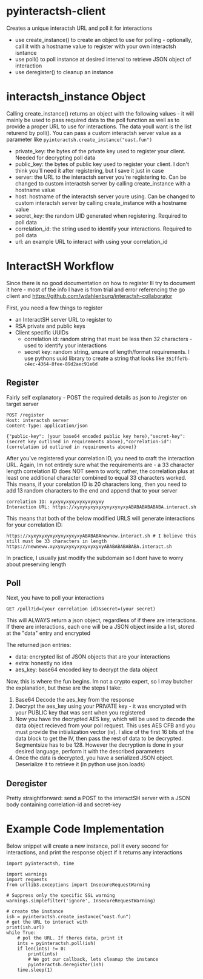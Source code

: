 # pyinteractsh-client

Creates a unique interactsh URL and poll it for interactions

- use create_instance() to create an object to use for polling - optionally, call it with a hostname value to register with your own interactsh isntance
- use poll() to poll instance at desired interval to retrieve JSON object of interaction
- use deregister() to cleanup an instance

# interactsh_instance Object
Calling create_instance() returns an object with the following values - it will mainly be used to pass required data to the poll function as well as to provide a proper URL to use for interactions. The data youll want is the list returend by poll(). You can pass a custom interactsh server value as a parameter like ```pyinteractsh.create_instance("oast.fun")```

 - private_key: the bytes of the private key used to register your client. Needed for decrypting poll data
 - public_key: the bytes of public key used to register your client. I don't think you'll need it after registering, but I save it just in case
 - server: the URL to the interactsh server you're registering to. Can be changed to custom interactsh server by calling create_instance with a hostname value
 - host: hostname of the interactsh server youre using. Can be changed to custom interactsh server by calling create_instance with a hostname value
 - secret_key: the random UID generated when registering. Required to poll data
 - correlation_id: the string used to identify your interactions. Required to poll data
 - url: an example URL to interact with using your correlation_id

# InteractSH Workflow
Since there is no good documentation on how to register Ill try to document it here - most of the info I have is from trial and error referencing the go client and https://github.com/wdahlenburg/interactsh-collaborator

First, you need a few things to register
  - an InteractSH server URL to register to
  - RSA private and public keys
  - Client specific UUIDs
    - correlation id: random string that must be less then 32 characters - used to identify your interactions  
    - secret key: random string, unsure of length/format requirements. I use pythons uuid library to create a string that looks like ```351ffe7b-c4ec-4364-8fee-89d2aec91e6d```

## Register
Fairly self explanatory - POST the required details as json to /register on target server
```
POST /register
Host: interactsh server
Content-Type: application/json

{"public-key": (your base64 encoded public key here),"secret-key":(secret key outlined in requirements above),"correlation-id": (correlation id outlined in requirements above)}
```
After you've registered your correlation ID, you need to craft the interaction URL. Again, Im not entirely sure what the requirements are - a 33 character length correlation ID does NOT seem to work; rather, the correlation plus at least one additional character combined to equal 33 characters worked. This means, if your corelation ID is 20 characters long, then you need to add 13 random characters to the end and append that to your server
```
correlation ID: xyxyxyxyxyxyxyxyxyxy
Interaction URL: https://xyxyxyxyxyxyxyxyxyxyABABABABABABA.interact.sh
```
This means that both of the below modified URLS will generate interactions for your correlation ID:
```
https://xyxyxyxyxyxyxyxyxyxyABABABAnewnew.interact.sh # I believe this still must be 33 characters in length
https://newneww.xyxyxyxyxyxyxyxyxyxyABABABABABABA.interact.sh
```
In practice, I usually just modify the subdomain so I dont have to worry about preserving length
## Poll
Next, you have to poll your interactions
```
GET /poll?id=(your correlation id)&secret=(your secret)
```
This will ALWAYS return a json object, regardless of if there are interactions. If there are interactions, each one will be a JSON object inside a list, stored at the "data" entry and encrypted

The returned json entries:
 - data: encrypted list of JSON objects that are your interactions 
 - extra: honestly no idea
 - aes_key: base64 encoded key to decrypt the data object  

Now, this is where the fun begins. Im not a crypto expert, so I may butcher the explanation, but these are the steps I take:

1) Base64 Decode the aes_key from the response
2) Decrypt the aes_key using your PRIVATE key - it was encrypted with your PUBLIC key that was sent when you registered
3) Now you have the decrypted AES key, which will be used to decode the data object recieved from your poll request. This uses AES CFB and you must provide the intiialization vector (iv). I slice of the first 16 bits of the data block to get the IV, then pass the rest of data to be decrypted. Segmentsize has to be 128. However the decryption is done in your desired language, perform it with the described parameters
4) Once the data is decrypted, you have a serialized JSON object. Deserialize it to retrieve it (in python use json.loads)

## Deregister
Pretty straightforward: send a POST to the interactSH server with a JSON body containing correlation-id and secret-key

# Example Code Implementation
Below snippet will create a new instance, poll it every second for interactions, and print the response object if it returns any interactions

```
import pyinteractsh, time

import warnings
import requests
from urllib3.exceptions import InsecureRequestWarning

# Suppress only the specific SSL warning
warnings.simplefilter('ignore', InsecureRequestWarning)

# create the instance
ish = pyinteractsh.create_instance("oast.fun")
# get the URL to interact with
print(ish.url)
while True:
    # pol the URL. If theres data, print it
    ints = pyinteractsh.poll(ish)
    if len(ints) != 0:
        print(ints)
        # We got our callback, lets cleanup the instance
        pyinteractsh.deregister(ish)
    time.sleep(1)
```

